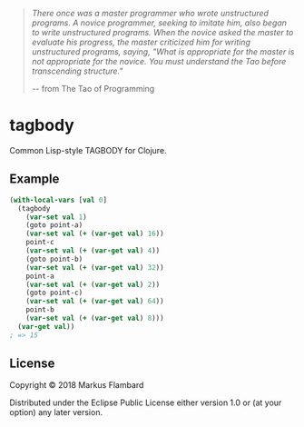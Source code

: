> *There once was a master programmer who wrote unstructured programs. A novice programmer, seeking to imitate him, also began to write unstructured programs. When the novice asked the master to evaluate his progress, the master criticized him for writing unstructured programs, saying, "What is appropriate for the master is not appropriate for the novice. You must understand the Tao before transcending structure."*
>
>-- from The Tao of Programming

# tagbody

Common Lisp-style TAGBODY for Clojure.

## Example

```clojure
(with-local-vars [val 0]
  (tagbody
    (var-set val 1)
    (goto point-a)
    (var-set val (+ (var-get val) 16))
    point-c
    (var-set val (+ (var-get val) 4))
    (goto point-b)
    (var-set val (+ (var-get val) 32))
    point-a
    (var-set val (+ (var-get val) 2))
    (goto point-c)
    (var-set val (+ (var-get val) 64))
    point-b
    (var-set val (+ (var-get val) 8)))
  (var-get val))
; => 15
```

## License

Copyright © 2018 Markus Flambard

Distributed under the Eclipse Public License either version 1.0 or (at
your option) any later version.
